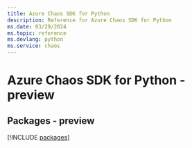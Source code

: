 ```yaml
---
title: Azure Chaos SDK for Python
description: Reference for Azure Chaos SDK for Python
ms.date: 03/29/2024
ms.topic: reference
ms.devlang: python
ms.service: chaos
---
```

# Azure Chaos SDK for Python - preview
## Packages - preview
[!INCLUDE [packages](chaos-index.md)]